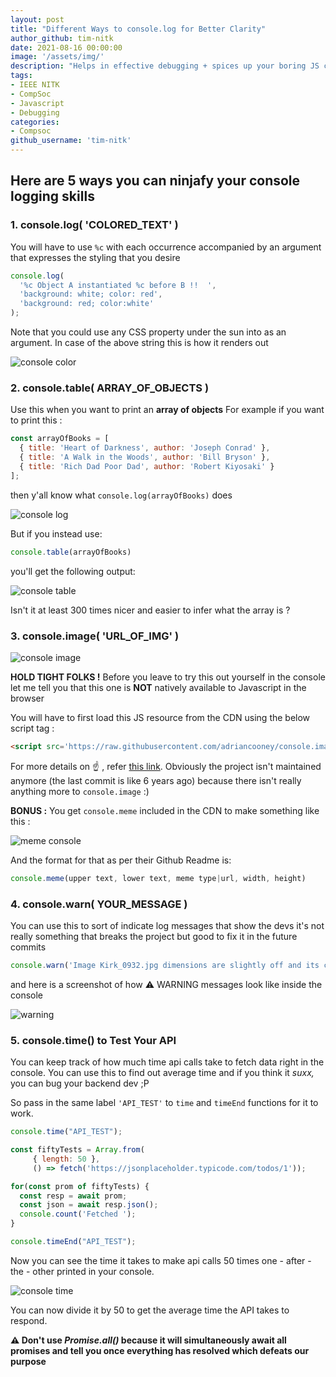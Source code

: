 ```yaml
---
layout: post
title: "Different Ways to console.log for Better Clarity"
author_github: tim-nitk
date: 2021-08-16 00:00:00
image: '/assets/img/'
description: "Helps in effective debugging + spices up your boring JS console command line"
tags:
- IEEE NITK
- CompSoc
- Javascript
- Debugging
categories:
- Compsoc
github_username: 'tim-nitk'
---
```


## Here are 5 ways you can ninjafy your console logging skills

### **1. console.log( 'COLORED_TEXT' )**

You will have to use `%c` with each occurrence accompanied by an argument that expresses the styling that you desire

```javascript
console.log(
  '%c Object A instantiated %c before B !!  ',
  'background: white; color: red', 
  'background: red; color:white'
);
```

Note that you could use any CSS property under the sun into as an argument. In case of the above string this is how it renders out

![console color](https://dev-to-uploads.s3.amazonaws.com/i/ytw800vc5jjemxkmvjq1.png)

### **2. console.table( ARRAY_OF_OBJECTS )**

Use this when you want to print an **array of objects**
For example if you want to print this :

```javascript
const arrayOfBooks = [
  { title: 'Heart of Darkness', author: 'Joseph Conrad' },
  { title: 'A Walk in the Woods', author: 'Bill Bryson' },
  { title: 'Rich Dad Poor Dad', author: 'Robert Kiyosaki' }
];
```

then y'all know what `console.log(arrayOfBooks)` does

![console log](https://dev-to-uploads.s3.amazonaws.com/i/ji0931s47gdlqwt3c7nn.png)

But if you instead use:

```javascript
console.table(arrayOfBooks)
```

you'll get the following output:

![console table](https://dev-to-uploads.s3.amazonaws.com/i/pjrv2rf8ngrvtvn0k95i.png)

Isn't it at least 300 times nicer and easier to infer what the array is ?

### **3. console.image( 'URL_OF_IMG' )**

![console image](https://camo.githubusercontent.com/835e3c41004fae89bb9061405d78cada32aa6783/687474703a2f2f692e696d6775722e636f6d2f68763670776b622e706e67)

**HOLD TIGHT FOLKS !** Before you leave to try this out yourself in the console let me tell you that this one is **NOT** natively available to Javascript in the browser

You will have to first load this JS resource from the CDN using the below script tag :

```html
<script src='https://raw.githubusercontent.com/adriancooney/console.image/master/console.image.min.js'></script>
```

For more details on ☝️ , refer [this link](https://github.com/adriancooney/console.image). Obviously the project isn't maintained anymore (the last commit is like 6 years ago) because there isn't really anything more to `console.image` :)

**BONUS :** You get `console.meme` included in the CDN to make something like this :

![meme console](https://camo.githubusercontent.com/0f25ac62249194f32edbd54c912ae2952aa02f1a/687474703a2f2f692e696d6775722e636f6d2f4f646f564d44532e706e67)

And the format for that as per their Github Readme is:

```javascript
console.meme(upper text, lower text, meme type|url, width, height)
```

### **4. console.warn( YOUR_MESSAGE )**

You can use this to sort of indicate log messages that show the devs it's not really something that breaks the project but good to fix it in the future commits

```javascript
console.warn('Image Kirk_0932.jpg dimensions are slightly off and its causing a small part to be hidden from the user')
```

and here is a screenshot of how ⚠️ WARNING messages look like inside the console

![warning](https://dev-to-uploads.s3.amazonaws.com/i/a1km5vxno0i8rlemo873.png)

### **5. console.time() to Test Your API**

You can keep track of how much time api calls take to fetch data right in the console. You can use this to find out average time and if you think it *suxx,* you can bug your backend dev ;P

So pass in the same label `'API_TEST'` to `time` and `timeEnd` functions for it to work.

```javascript
console.time("API_TEST");

const fiftyTests = Array.from(
     { length: 50 }, 
     () => fetch('https://jsonplaceholder.typicode.com/todos/1'));

for(const prom of fiftyTests) {
  const resp = await prom;
  const json = await resp.json();
  console.count('Fetched ');
}

console.timeEnd("API_TEST");
```

Now you can see the time it takes to make api calls 50 times one - after - the - other printed in your console.

![console time](https://dev-to-uploads.s3.amazonaws.com/i/oyefq9cmajnmissrikur.png)

You can now divide it by 50 to get the average time the API takes to respond.

**⚠️ Don't use *Promise.all()* because it will simultaneously await all promises and tell you once everything has resolved which defeats our purpose**
